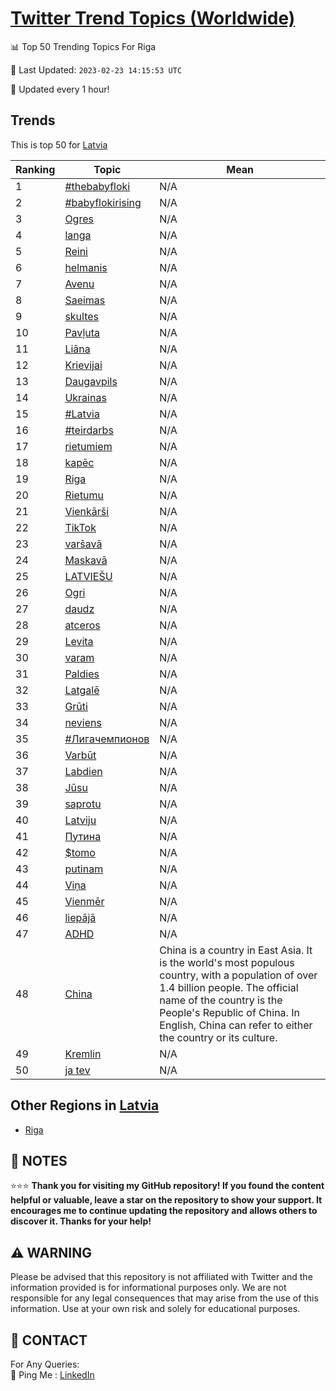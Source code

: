 [Twitter Trend Topics (Worldwide)](https://github.com/ErcinDedeoglu/Twitter-Trend-Topics)
==========


📊 Top 50 Trending Topics For Riga

📆 Last Updated: `2023-02-23 14:15:53 UTC`

🔧 Updated every 1 hour!


## Trends

This is top 50 for [Latvia](</Latvia>)

| Ranking | Topic | Mean |
| ------- | ------------ | ------------ |
| 1 | [#thebabyfloki](http://twitter.com/search?q=%23thebabyfloki) | N/A |
| 2 | [#babyflokirising](http://twitter.com/search?q=%23babyflokirising) | N/A |
| 3 | [Ogres](http://twitter.com/search?q=Ogres) | N/A |
| 4 | [langa](http://twitter.com/search?q=langa) | N/A |
| 5 | [Reini](http://twitter.com/search?q=Reini) | N/A |
| 6 | [helmanis](http://twitter.com/search?q=helmanis) | N/A |
| 7 | [Avenu](http://twitter.com/search?q=Avenu) | N/A |
| 8 | [Saeimas](http://twitter.com/search?q=Saeimas) | N/A |
| 9 | [skultes](http://twitter.com/search?q=skultes) | N/A |
| 10 | [Pavļuta](http://twitter.com/search?q=Pav%c4%bcuta) | N/A |
| 11 | [Liāna](http://twitter.com/search?q=Li%c4%81na) | N/A |
| 12 | [Krievijai](http://twitter.com/search?q=Krievijai) | N/A |
| 13 | [Daugavpils](http://twitter.com/search?q=Daugavpils) | N/A |
| 14 | [Ukrainas](http://twitter.com/search?q=Ukrainas) | N/A |
| 15 | [#Latvia](http://twitter.com/search?q=%23Latvia) | N/A |
| 16 | [#teirdarbs](http://twitter.com/search?q=%23teirdarbs) | N/A |
| 17 | [rietumiem](http://twitter.com/search?q=rietumiem) | N/A |
| 18 | [kapēc](http://twitter.com/search?q=kap%c4%93c) | N/A |
| 19 | [Riga](http://twitter.com/search?q=Riga) | N/A |
| 20 | [Rietumu](http://twitter.com/search?q=Rietumu) | N/A |
| 21 | [Vienkārši](http://twitter.com/search?q=Vienk%c4%81r%c5%a1i) | N/A |
| 22 | [TikTok](http://twitter.com/search?q=TikTok) | N/A |
| 23 | [varšavā](http://twitter.com/search?q=var%c5%a1av%c4%81) | N/A |
| 24 | [Maskavā](http://twitter.com/search?q=Maskav%c4%81) | N/A |
| 25 | [LATVIEŠU](http://twitter.com/search?q=LATVIE%c5%a0U) | N/A |
| 26 | [Ogri](http://twitter.com/search?q=Ogri) | N/A |
| 27 | [daudz](http://twitter.com/search?q=daudz) | N/A |
| 28 | [atceros](http://twitter.com/search?q=atceros) | N/A |
| 29 | [Levita](http://twitter.com/search?q=Levita) | N/A |
| 30 | [varam](http://twitter.com/search?q=varam) | N/A |
| 31 | [Paldies](http://twitter.com/search?q=Paldies) | N/A |
| 32 | [Latgalē](http://twitter.com/search?q=Latgal%c4%93) | N/A |
| 33 | [Grūti](http://twitter.com/search?q=Gr%c5%abti) | N/A |
| 34 | [neviens](http://twitter.com/search?q=neviens) | N/A |
| 35 | [#Лигачемпионов](http://twitter.com/search?q=%23%d0%9b%d0%b8%d0%b3%d0%b0%d1%87%d0%b5%d0%bc%d0%bf%d0%b8%d0%be%d0%bd%d0%be%d0%b2) | N/A |
| 36 | [Varbūt](http://twitter.com/search?q=Varb%c5%abt) | N/A |
| 37 | [Labdien](http://twitter.com/search?q=Labdien) | N/A |
| 38 | [Jūsu](http://twitter.com/search?q=J%c5%absu) | N/A |
| 39 | [saprotu](http://twitter.com/search?q=saprotu) | N/A |
| 40 | [Latviju](http://twitter.com/search?q=Latviju) | N/A |
| 41 | [Путина](http://twitter.com/search?q=%d0%9f%d1%83%d1%82%d0%b8%d0%bd%d0%b0) | N/A |
| 42 | [$tomo](http://twitter.com/search?q=%24tomo) | N/A |
| 43 | [putinam](http://twitter.com/search?q=putinam) | N/A |
| 44 | [Viņa](http://twitter.com/search?q=Vi%c5%86a) | N/A |
| 45 | [Vienmēr](http://twitter.com/search?q=Vienm%c4%93r) | N/A |
| 46 | [liepājā](http://twitter.com/search?q=liep%c4%81j%c4%81) | N/A |
| 47 | [ADHD](http://twitter.com/search?q=ADHD) | N/A |
| 48 | [China](http://twitter.com/search?q=China) | China is a country in East Asia. It is the world's most populous country, with a population of over 1.4 billion people. The official name of the country is the People's Republic of China. In English, China can refer to either the country or its culture. |
| 49 | [Kremlin](http://twitter.com/search?q=Kremlin) | N/A |
| 50 | [ja tev](http://twitter.com/search?q=ja+tev) | N/A |



## Other Regions in [Latvia](</Latvia>)

* [Riga](</Latvia/Riga.md>)



## 📝 NOTES

⭐⭐⭐ **Thank you for visiting my GitHub repository! If you found the content helpful or valuable, leave a star on the repository to show your support. It encourages me to continue updating the repository and allows others to discover it. Thanks for your help!**


## ⚠️ WARNING

Please be advised that this repository is not affiliated with Twitter and the information provided is for informational purposes only. We are not responsible for any legal consequences that may arise from the use of this information. Use at your own risk and solely for educational purposes.


## 📨 CONTACT

 For Any Queries:  
            🏓 Ping Me : [LinkedIn](https://www.linkedin.com/in/ercindedeoglu/)

